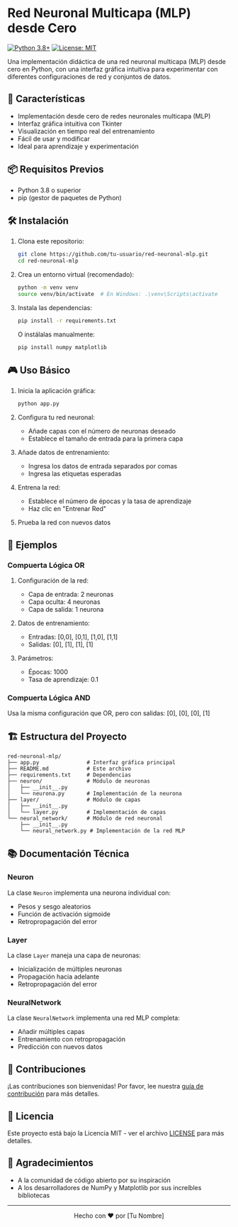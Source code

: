 # Red Neuronal Multicapa (MLP) desde Cero

[![Python 3.8+](https://img.shields.io/badge/python-3.8+-blue.svg)](https://www.python.org/downloads/)
[![License: MIT](https://img.shields.io/badge/License-MIT-yellow.svg)](https://opensource.org/licenses/MIT)

Una implementación didáctica de una red neuronal multicapa (MLP) desde cero en Python, con una interfaz gráfica intuitiva para experimentar con diferentes configuraciones de red y conjuntos de datos.

## 🚀 Características

- Implementación desde cero de redes neuronales multicapa (MLP)
- Interfaz gráfica intuitiva con Tkinter
- Visualización en tiempo real del entrenamiento
- Fácil de usar y modificar
- Ideal para aprendizaje y experimentación

## 📦 Requisitos Previos

- Python 3.8 o superior
- pip (gestor de paquetes de Python)

## 🛠️ Instalación

1. Clona este repositorio:
   ```bash
   git clone https://github.com/tu-usuario/red-neuronal-mlp.git
   cd red-neuronal-mlp
   ```

2. Crea un entorno virtual (recomendado):
   ```bash
   python -m venv venv
   source venv/bin/activate  # En Windows: .\venv\Scripts\activate
   ```

3. Instala las dependencias:
   ```bash
   pip install -r requirements.txt
   ```

   O instálalas manualmente:
   ```bash
   pip install numpy matplotlib
   ```

## 🎮 Uso Básico

1. Inicia la aplicación gráfica:
   ```bash
   python app.py
   ```

2. Configura tu red neuronal:
   - Añade capas con el número de neuronas deseado
   - Establece el tamaño de entrada para la primera capa

3. Añade datos de entrenamiento:
   - Ingresa los datos de entrada separados por comas
   - Ingresa las etiquetas esperadas

4. Entrena la red:
   - Establece el número de épocas y la tasa de aprendizaje
   - Haz clic en "Entrenar Red"

5. Prueba la red con nuevos datos

## 🧠 Ejemplos

### Compuerta Lógica OR

1. Configuración de la red:
   - Capa de entrada: 2 neuronas
   - Capa oculta: 4 neuronas
   - Capa de salida: 1 neurona

2. Datos de entrenamiento:
   - Entradas: [0,0], [0,1], [1,0], [1,1]
   - Salidas: [0], [1], [1], [1]

3. Parámetros:
   - Épocas: 1000
   - Tasa de aprendizaje: 0.1

### Compuerta Lógica AND

Usa la misma configuración que OR, pero con salidas: [0], [0], [0], [1]

## 🏗️ Estructura del Proyecto

```
red-neuronal-mlp/
├── app.py               # Interfaz gráfica principal
├── README.md            # Este archivo
├── requirements.txt     # Dependencias
├── neuron/              # Módulo de neuronas
│   ├── __init__.py
│   └── neurona.py       # Implementación de la neurona
├── layer/               # Módulo de capas
│   ├── __init__.py
│   └── layer.py         # Implementación de capas
└── neural_network/      # Módulo de red neuronal
    ├── __init__.py
    └── neural_network.py # Implementación de la red MLP
```

## 📚 Documentación Técnica

### Neuron
La clase `Neuron` implementa una neurona individual con:
- Pesos y sesgo aleatorios
- Función de activación sigmoide
- Retropropagación del error

### Layer
La clase `Layer` maneja una capa de neuronas:
- Inicialización de múltiples neuronas
- Propagación hacia adelante
- Retropropagación del error

### NeuralNetwork
La clase `NeuralNetwork` implementa una red MLP completa:
- Añadir múltiples capas
- Entrenamiento con retropropagación
- Predicción con nuevos datos

## 🤝 Contribuciones

¡Las contribuciones son bienvenidas! Por favor, lee nuestra [guía de contribución](CONTRIBUTING.md) para más detalles.

## 📄 Licencia

Este proyecto está bajo la Licencia MIT - ver el archivo [LICENSE](LICENSE) para más detalles.

## 🙏 Agradecimientos

- A la comunidad de código abierto por su inspiración
- A los desarrolladores de NumPy y Matplotlib por sus increíbles bibliotecas

---

<div align="center">
  Hecho con ❤️ por [Tu Nombre]
</div>
